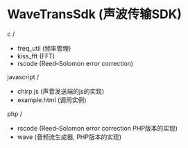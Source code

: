 WaveTransSdk (声波传输SDK)
============

c /
- freq_util (频率管理)
- kiss_fft (FFT)
- rscode (Reed–Solomon error correction)

javascript /
- chirp.js (声音发送端的js的实现)
- example.html (调用实例)

php /
- rscode (Reed–Solomon error correction PHP版本的实现)
- wave (音频流生成器, PHP版本的实现)
